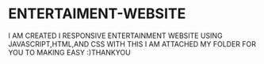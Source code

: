 # ENTERTAIMENT-WEBSITE
I AM CREATED I RESPONSIVE ENTERTAINMENT WEBSITE USING JAVASCRIPT,HTML,AND CSS
WITH THIS I AM ATTACHED MY FOLDER FOR YOU TO MAKING EASY 
:)THANKYOU
